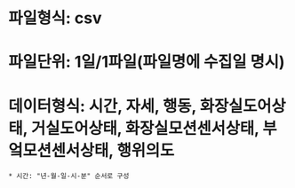 # 파일형식: csv

# 파일단위: 1일/1파일(파일명에 수집일 명시) 

# 데이터형식: 시간, 자세, 행동, 화장실도어상태, 거실도어상태, 화장실모션센서상태, 부엌모션센서상태, 행위의도 

    * 시간: "년-월-일-시-분" 순서로 구성
